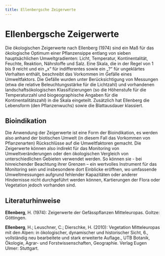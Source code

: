 ```yaml
---
title: Ellenbergsche Zeigerwerte
---
```


# Ellenbergsche Zeigerwerte

Die ökologischen Zeigerwerte nach Ellenberg (1974) sind ein Maß für das ökologische Optimum einer Pflanzensippe entlang von sieben hauptsächlichen Umweltgradienten: Licht, Temperatur, Kontinentalität, Feuchte, Reaktion, Nährstoffe und Salz. Eine Skala, die in der Regel von 1 bis 9 reicht und ein „x“ für indifferentes sowie ein „?“ für ungeklärtes Verhalten enthält, beschreibt das Vorkommen im Gefälle eines Umweltfaktors. Die Gefälle wurden unter Berücksichtigung von Messungen (etwa die relative Beleuchtungsstärke für die Lichtzahl) und vorhandenen landschaftsökologischen Klassifizierungen (so die Höhenstufe für die Temperaturzahl und biogeographische Angaben für die Kontinentalitätszahl) in die Skala eingeteilt. Zusätzlich hat Ellenberg die Lebensform (den Pflanzenwuchs) sowie die Blattausdauer klassiert.

## Bioindikation

Die Anwendung der Zeigerwerte ist eine Form der Bioindikation, es werden also anhand der biotischen Umwelt (in diesem Fall das Vorkommen von Pflanzenarten) Rückschlüsse auf die Umweltfaktoren gemacht. Die Zeigerwerte können also indirekt für das Monitoring von Umweltveränderungen oder den ökologischen Vergleich von unterschiedlichen Gebieten verwendet werden. So können sie - bei hinreichender Beachtung ihrer Grenzen – ein wertvolles Instrument für das Monitoring sein und insbesondere dort Einblicke eröffnen, wo umfassende Umweltmessungen aufgrund fehlender Kapazitäten oder anderer Hindernisse nicht durchgeführt werden können, Kartierungen der Flora oder Vegetation jedoch vorhanden sind.

## Literaturhinweise

**Ellenberg**, H. (1974): Zeigerwerte der Gefässpflanzen Mitteleuropas. Goltze: Göttingen.

**Ellenberg**, H.; Leuschner, C.; Dierschke, H. (2010): Vegetation Mitteleuropas mit den Alpen: in ökologischer, dynamischer und historischer Sicht, 6., vollständig neu bearbeitete und stark erweiterte Auflage., UTB Botanik, Ökologie, Agrar- und Forstwissenschaften, Geographie. Verlag Eugen Ulmer: Stuttgart.
